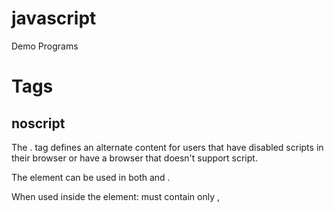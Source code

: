 # javascript
Demo Programs
# Tags

## noscript

The .<noscript> tag defines an alternate content for users that have disabled scripts in their browser or have a browser that doesn't support script.

The <noscript> element can be used in both <head> and <body>.

When used inside the <head> element: <noscript> must contain only <link>, <style>, and <meta> elements.

The content inside the <noscript> element will be displayed if scripts are not supported, or are disabled in the user's browser.

